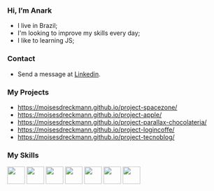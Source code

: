 ### Hi, I’m Anark 

* I live in Brazil;
* I'm looking to improve my skills every day;
* I like to learning JS;

### Contact

* Send a message at <a href="https://www.linkedin.com/in/mois%C3%A9s-d-245756219/" target="_blank">Linkedin</a>.

### My Projects

* https://moisesdreckmann.github.io/project-spacezone/
* https://moisesdreckmann.github.io/project-apple/
* https://moisesdreckmann.github.io/project-parallax-chocolateria/
* https://moisesdreckmann.github.io/project-logincoffe/
* https://moisesdreckmann.github.io/project-tecnoblog/

### My Skills

<div>
<img src="https://cdn.jsdelivr.net/gh/devicons/devicon/icons/photoshop/photoshop-plain.svg" width="40px" height="40px">
<img src="https://cdn.jsdelivr.net/gh/devicons/devicon/icons/css3/css3-original-wordmark.svg" width="40px" height="40px">
<img src="https://cdn.jsdelivr.net/gh/devicons/devicon/icons/html5/html5-original-wordmark.svg" width="40px" height="40px">
<img src="https://cdn.jsdelivr.net/gh/devicons/devicon/icons/git/git-original.svg" width="40px" height="40px">
<img src="https://cdn.jsdelivr.net/gh/devicons/devicon/icons/github/github-original.svg" width="40px" height="40px">
<img src="https://cdn.jsdelivr.net/gh/devicons/devicon/icons/javascript/javascript-original.svg" width="40px" height="40px">
<img src="https://cdn.jsdelivr.net/gh/devicons/devicon/icons/php/php-original.svg" width="40px" height="40px">
          


</div>
